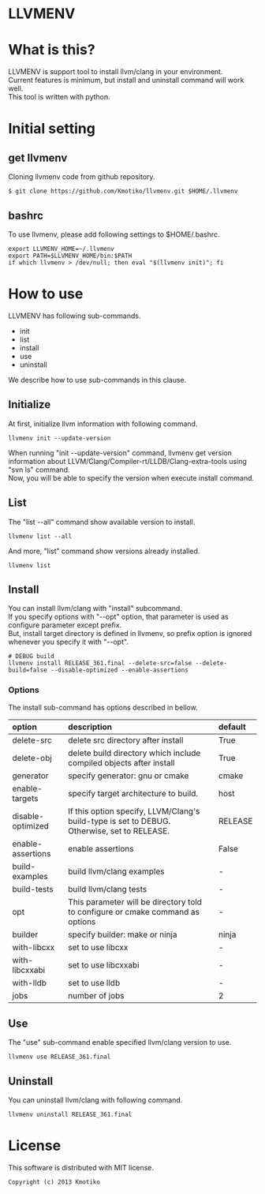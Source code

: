 LLVMENV
==================


# What is this?
LLVMENV is support tool to install llvm/clang in your environment.  
Current features is minimum, but install and uninstall command will work well.  
This tool is written with python.  

# Initial setting

## get llvmenv
Cloning llvmenv code from github repository.

```
$ git clone https://github.com/Kmotiko/llvmenv.git $HOME/.llvmenv
```

## bashrc
To use llvmenv, please add following settings to $HOME/.bashrc.

```shell
export LLVMENV_HOME=~/.llvmenv
export PATH=$LLVMENV_HOME/bin:$PATH
if which llvmenv > /dev/null; then eval "$(llvmenv init)"; fi
```


# How to use

LLVMENV has following sub-commands.

 * init
 * list
 * install
 * use
 * uninstall

We describe how to use sub-commands in this clause.

## Initialize
At first, initialize llvm information with following command.

```shell
llvmenv init --update-version
```

When running "init --update-version" command, llvmenv get version information about LLVM/Clang/Compiler-rt/LLDB/Clang-extra-tools using "svn ls" command.  
Now, you will be able to specify the version when execute install command.  


## List
The "list --all" command show available version to install.

```shell
llvmenv list --all
```

And more, "list" command show versions already installed.

```shell
llvmenv list
```

## Install
You can install llvm/clang with "install" subcommand.  
If you specify options with "--opt" option, that parameter is used as configure parameter except prefix.  
But, install target directory is defined in llvmenv, so prefix option is ignored whenever you specify it with "--opt".  

```shell
# DEBUG build
llvmenv install RELEASE_361.final --delete-src=false --delete-build=false --disable-optimized --enable-assertions
```

### Options

The install sub-command has options described in bellow.

|option                     | description                                                         | default       |
|:--------------------------|:--------------------------------------------------------------------|:--------------|
|delete-src                 | delete src directory after install                                  | True          |
|delete-obj                 | delete build directory which include compiled objects after install | True          |
|generator                  | specify generator: gnu or cmake                                     | cmake         |
|enable-targets             | specify target architecture to build.                               | host          |
|disable-optimized          | If this option specify, LLVM/Clang's build-type is set to DEBUG. Otherwise, set to RELEASE.     | RELEASE |
|enable-assertions          | enable assertions                                                   | False         |
|build-examples             | build llvm/clang examples                                           | -             |
|build-tests                | build llvm/clang tests                                              | -             |
|opt                        | This parameter will be directory told to configure or cmake command as options| -             |
|builder                    | specify builder: make or ninja                                      | ninja         |
|with-libcxx                | set to use libcxx                                                   | -             |
|with-libcxxabi             | set to use libcxxabi                                                | -             |
|with-lldb                  | set to use lldb                                                     | -             |
|jobs                       | number of jobs                                                      | 2             |


## Use
The "use" sub-command enable specified llvm/clang version to use.


```shell
llvmenv use RELEASE_361.final
```

## Uninstall
You can uninstall llvm/clang with following command.

```shell
llvmenv uninstall RELEASE_361.final
```


# License

This software is distributed with MIT license.

```
Copyright (c) 2013 Kmotiko
```
